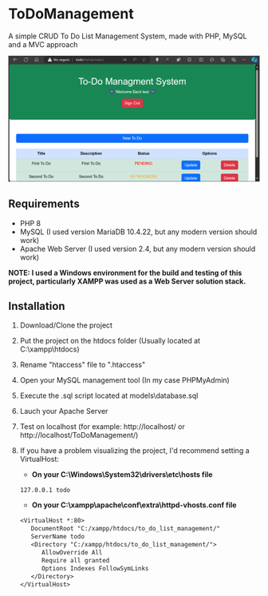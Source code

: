 # ToDoManagement
A simple CRUD To Do List Management System, made with PHP, MySQL and a MVC approach

![Home Screenshot](ToDoHome.png)

## Requirements
- PHP 8
- MySQL (I used version MariaDB 10.4.22, but any modern version should work)
- Apache Web Server (I used version 2.4, but any modern version should work)

**NOTE: I used a Windows environment for the build and testing of this project, particularly XAMPP was used as a Web Server solution stack.**

## Installation
1. Download/Clone the project
2. Put the project on the htdocs folder (Usually located at C:\xampp\htdocs)
3. Rename "htaccess" file to ".htaccess"
4. Open your MySQL management tool (In my case PHPMyAdmin)
5. Execute the .sql script located at models\database.sql
6. Lauch your Apache Server
7. Test on localhost (for example: http://localhost/ or http://localhost/ToDoManagement/)
8. If you have a problem visualizing the project, I'd recommend setting a VirtualHost:
   - **On your C:\Windows\System32\drivers\etc\hosts file**
   ```
   127.0.0.1 todo
   ```
   
   - **On your C:\xampp\apache\conf\extra\httpd-vhosts.conf file**
   ```
   <VirtualHost *:80>
      DocumentRoot "C:/xampp/htdocs/to_do_list_management/"
      ServerName todo
      <Directory "C:/xampp/htdocs/to_do_list_management/">
         AllowOverride All
         Require all granted
         Options Indexes FollowSymLinks
      </Directory>
   </VirtualHost>
   ```
